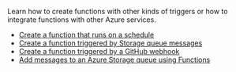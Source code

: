 Learn how to create functions with other kinds of triggers or how to integrate functions with other Azure services.


+ [Create a function that runs on a schedule](../articles/azure-functions/functions-create-scheduled-function.md) 
+ [Create a function triggered by Storage queue messages](../articles/azure-functions/functions-create-storage-queue-triggered-function.md) 
+ [Create a function triggered by a GitHub webhook](../articles/azure-functions/functions-create-github-webhook-triggered-function.md) 
+ [Add messages to an Azure Storage queue using Functions](../articles/azure-functions/functions-integrate-storage-queue-output-binding.md) 
